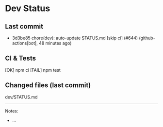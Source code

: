 # Dev Status

## Last commit
- 3d3be85 chore(dev): auto-update STATUS.md [skip ci] (#644) (github-actions[bot], 48 minutes ago)
## CI & Tests
[OK] npm ci
[FAIL] npm test

## Changed files (last commit)
dev/STATUS.md

---
Notes:
- ...
